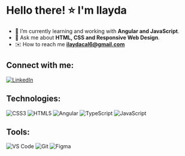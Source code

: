 
<!---
ilaydanurcal/ilaydanurcal is a ✨ special ✨ repository because its `README.md` (this file) appears on your GitHub profile.
You can click the Preview link to take a look at your changes.
--->

# Hello there! ⭐ I'm Ilayda

- 👑 I’m currently learning and working with **Angular and JavaScript**.
- 💬 Ask me about **HTML, CSS and Responsive Web Design**.
- ✉️ How to reach me **[ilaydacal6@gmail.com](mailto:ilaydacal6@gmail.com)**

## Connect with me:
[![LinkedIn](https://img.shields.io/badge/LinkedIn-blue?logo=linkedin)](https://www.linkedin.com/in/your-linkedin-profile)

## Technologies:
![CSS3](https://img.shields.io/badge/-CSS3-1572B6?logo=css3&logoColor=white)
![HTML5](https://img.shields.io/badge/-HTML5-E34F26?logo=html5&logoColor=white)
![Angular](https://img.shields.io/badge/-Angular-DD0031?logo=angular&logoColor=white)
![TypeScript](https://img.shields.io/badge/-TypeScript-3178C6?logo=typescript&logoColor=white)
![JavaScript](https://img.shields.io/badge/-JavaScript-F7DF1E?logo=javascript&logoColor=black)

## Tools:
![VS Code](https://img.shields.io/badge/-VSCode-007ACC?logo=visual-studio-code&logoColor=white)
![Git](https://img.shields.io/badge/-Git-F05032?logo=git&logoColor=white)
![Figma](https://img.shields.io/badge/-Figma-F24E1E?logo=figma&logoColor=white)
